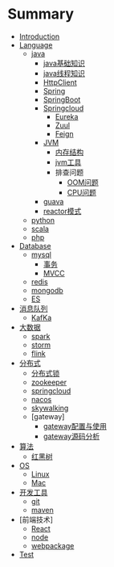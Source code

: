 # Summary

* [Introduction](README.md)
* [Language]()
	* [java]()
		* [java基础知识](java_base.md)
		* [java线程知识](java_thread.md)
		* [HttpClient](java_httpclient)
		* [Spring]()
		* [SpringBoot]()
		* [Springcloud]()
			* [Eureka]()
			* [Zuul]()
			* [Feign]()  
		* [JVM]()
			* [内存结构]()
			* [jvm工具]()
			* 排查问题
				* [OOM问题]()
				* [CPU问题]()   
		* [guava]()
		* [reactor模式](java_reactor.md)
	* [python]()
	* [scala]()
	* [php]() 
* [Database]()
	* [mysql]()
		* [事务]()	 
		* [MVCC]() 
	* [redis]()
	* [mongodb](mongodb.md)
	* [ES](es.md)
* [消息队列]()
	* [KafKa]() 	
* [大数据](bigdata.md)
	* [spark]()
	* [storm](storm.md)
	* [flink]()
* [分布式]()
	* [分布式锁]() 
	* [zookeeper](zookeeper.md)
	* [springcloud]()
	* [nacos](nacos.md)
	* [skywalking](skywalking.md)
	* [gateway]
		* [gateway配置与使用](gateway.md)
		* [gateway源码分析](gateway_source.md)
* [算法]()
	* [红黑树]() 
* [OS]()
	* [Linux]()
	* [Mac]() 
* [开发工具]()
	* [git]()
	* [maven]()
* [前端技术]
	* [React](react.md)
	* [node](node.md)
	* [webpackage]()
* [Test]()


